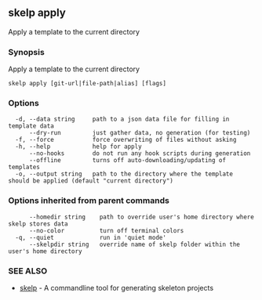 ## skelp apply

Apply a template to the current directory

### Synopsis


Apply a template to the current directory

```
skelp apply [git-url|file-path|alias] [flags]
```

### Options

```
  -d, --data string     path to a json data file for filling in template data
      --dry-run         just gather data, no generation (for testing)
  -f, --force           force overwriting of files without asking
  -h, --help            help for apply
      --no-hooks        do not run any hook scripts during generation
      --offline         turns off auto-downloading/updating of templates
  -o, --output string   path to the directory where the template should be applied (default "current directory")
```

### Options inherited from parent commands

```
      --homedir string    path to override user's home directory where skelp stores data
      --no-color          turn off terminal colors
  -q, --quiet             run in 'quiet mode'
      --skelpdir string   override name of skelp folder within the user's home directory
```

### SEE ALSO
* [skelp](skelp.md)	 - A commandline tool for generating skeleton projects

